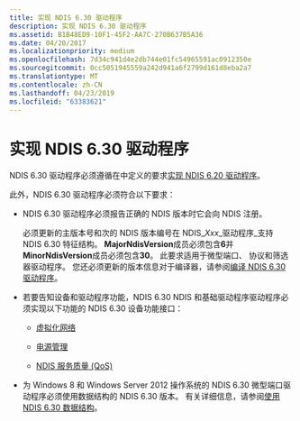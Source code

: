```yaml
---
title: 实现 NDIS 6.30 驱动程序
description: 实现 NDIS 6.30 驱动程序
ms.assetid: B1B48ED9-10F1-45F2-AA7C-270B637B5A36
ms.date: 04/20/2017
ms.localizationpriority: medium
ms.openlocfilehash: 7d34c941d4e2db744e01fc54965591ac0912350e
ms.sourcegitcommit: 0cc5051945559a242d941a6f2799d161d8eba2a7
ms.translationtype: MT
ms.contentlocale: zh-CN
ms.lasthandoff: 04/23/2019
ms.locfileid: "63383621"
---
```

# <a name="implementing-an-ndis-630-driver"></a>实现 NDIS 6.30 驱动程序


NDIS 6.30 驱动程序必须遵循在中定义的要求[实现 NDIS 6.20 驱动程序](implementing-an-ndis-6-20-driver.md)。

此外，NDIS 6.30 驱动程序必须符合以下要求：

-   NDIS 6.30 驱动程序必须报告正确的 NDIS 版本时它会向 NDIS 注册。

    必须更新的主版本号和次的 NDIS 版本编号在 NDIS\_*Xxx*\_驱动程序\_支持 NDIS 6.30 特征结构。 **MajorNdisVersion**成员必须包含**6**并**MinorNdisVersion**成员必须包含**30**。 此要求适用于微型端口、 协议和筛选器驱动程序。 您还必须更新的版本信息对于编译器，请参阅[编译 NDIS 6.30 驱动程序](compiling-an-ndis-6-30-driver.md)。

-   若要告知设备和驱动程序功能，NDIS 6.30 NDIS 和基础驱动程序驱动程序必须实现以下功能的 NDIS 6.30 设备功能接口：

    -   [虚拟化网络](virtualized-networking-enhancements-in-ndis-6-30.md)

    -   [电源管理](power-management-enhancements-in-ndis-6-30.md)

    -   [NDIS 服务质量 (QoS)](quality-of-service--qos--support-in-ndis-6-30.md)

-   为 Windows 8 和 Windows Server 2012 操作系统的 NDIS 6.30 微型端口驱动程序必须使用数据结构的 NDIS 6.30 版本。 有关详细信息，请参阅[使用 NDIS 6.30 数据结构](using-ndis-6-30-data-structures.md)。

 

 






